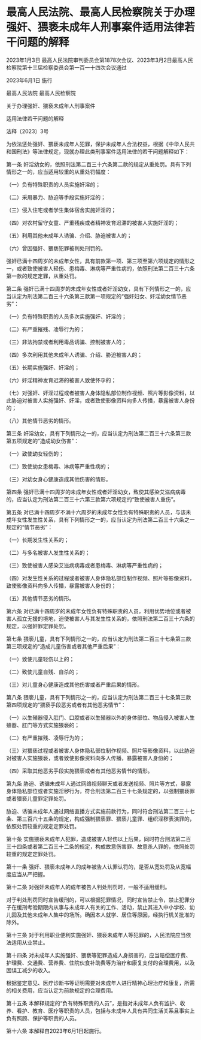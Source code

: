 # 最高人民法院、最高人民检察院关于办理强奸、猥亵未成年人刑事案件适用法律若干问题的解释

2023年1月3日 最高人民法院审判委员会第1878次会议、2023年3月2日最高人民检察院第十三届检察委员会第一百一十四次会议通过

2023年6月1日 施行

<!-- INFO END -->

最高人民法院 最高人民检察院

关于办理强奸、猥亵未成年人刑事案件

适用法律若干问题的解释

法释〔2023〕3号

为依法惩处强奸、猥亵未成年人犯罪，保护未成年人合法权益，根据《中华人民共和国刑法》等法律规定，现就办理此类刑事案件适用法律的若干问题解释如下：

第一条 奸淫幼女的，依照刑法第二百三十六条第二款的规定从重处罚。具有下列情形之一的，应当适用较重的从重处罚幅度：

（一）负有特殊职责的人员实施奸淫的；

（二）采用暴力、胁迫等手段实施奸淫的；

（三）侵入住宅或者学生集体宿舍实施奸淫的；

（四）对农村留守女童、严重残疾或者精神发育迟滞的被害人实施奸淫的；

（五）利用其他未成年人诱骗、介绍、胁迫被害人的；

（六）曾因强奸、猥亵犯罪被判处刑罚的。

强奸已满十四周岁的未成年女性，具有前款第一项、第三项至第六项规定的情形之一，或者致使被害人轻伤、患梅毒、淋病等严重性病的，依照刑法第二百三十六条第一款的规定定罪，从重处罚。

第二条 强奸已满十四周岁的未成年女性或者奸淫幼女，具有下列情形之一的，应当认定为刑法第二百三十六条第三款第一项规定的“强奸妇女、奸淫幼女情节恶劣”：

（一）负有特殊职责的人员多次实施强奸、奸淫的；

（二）有严重摧残、凌辱行为的；

（三）非法拘禁或者利用毒品诱骗、控制被害人的；

（四）多次利用其他未成年人诱骗、介绍、胁迫被害人的；

（五）长期实施强奸、奸淫的；

（六）奸淫精神发育迟滞的被害人致使怀孕的；

（七）对强奸、奸淫过程或者被害人身体隐私部位制作视频、照片等影像资料，以此胁迫对被害人实施强奸、奸淫，或者致使影像资料向多人传播，暴露被害人身份的；

（八）其他情节恶劣的情形。

第三条 奸淫幼女，具有下列情形之一的，应当认定为刑法第二百三十六条第三款第五项规定的“造成幼女伤害”：

（一）致使幼女轻伤的；

（二）致使幼女患梅毒、淋病等严重性病的；

（三）对幼女身心健康造成其他伤害的情形。

第四条 强奸已满十四周岁的未成年女性或者奸淫幼女，致使其感染艾滋病病毒的，应当认定为刑法第二百三十六第三款第六项规定的“致使被害人重伤”。

第五条 对已满十四周岁不满十六周岁的未成年女性负有特殊职责的人员，与该未成年女性发生性关系，具有下列情形之一的，应当认定为刑法第二百三十六条之一规定的“情节恶劣”：

（一）长期发生性关系的；

（二）与多名被害人发生性关系的；

（三）致使被害人感染艾滋病病毒或者患梅毒、淋病等严重性病的；

（四）对发生性关系的过程或者被害人身体隐私部位制作视频、照片等影像资料，致使影像资料向多人传播，暴露被害人身份的；

（五）其他情节恶劣的情形。

第六条 对已满十四周岁的未成年女性负有特殊职责的人员，利用优势地位或者被害人孤立无援的境地，迫使被害人与其发生性关系的，依照刑法第二百三十六条的规定，以强奸罪定罪处罚。

第七条 猥亵儿童，具有下列情形之一的，应当认定为刑法第二百三十七条第三款第三项规定的“造成儿童伤害或者其他严重后果”：

（一）致使儿童轻伤以上的；

（二）致使儿童自残、自杀的；

（三）对儿童身心健康造成其他伤害或者严重后果的情形。

第八条 猥亵儿童，具有下列情形之一的，应当认定为刑法第二百三十七条第三款第四项规定的“猥亵手段恶劣或者有其他恶劣情节”：

（一）以生殖器侵入肛门、口腔或者以生殖器以外的身体部位、物品侵入被害人生殖器、肛门等方式实施猥亵的；

（二）有严重摧残、凌辱行为的；

（三）对猥亵过程或者被害人身体隐私部位制作视频、照片等影像资料，以此胁迫对被害人实施猥亵，或者致使影像资料向多人传播，暴露被害人身份的；

（四）采取其他恶劣手段实施猥亵或者有其他恶劣情节的情形。

第九条 胁迫、诱骗未成年人通过网络视频聊天或者发送视频、照片等方式，暴露身体隐私部位或者实施淫秽行为，符合刑法第二百三十七条规定的，以强制猥亵罪或者猥亵儿童罪定罪处罚。

胁迫、诱骗未成年人通过网络直播方式实施前款行为，同时符合刑法第二百三十七条、第三百六十五条的规定，构成强制猥亵罪、猥亵儿童罪、组织淫秽表演罪的，依照处罚较重的规定定罪处罚。

第十条 实施猥亵未成年人犯罪，造成被害人轻伤以上后果，同时符合刑法第二百三十四条或者第二百三十二条的规定，构成故意伤害罪、故意杀人罪的，依照处罚较重的规定定罪处罚。

第十一条 强奸、猥亵未成年人的成年被告人认罪认罚的，是否从宽处罚及从宽幅度应当从严把握。

第十二条 对强奸未成年人的成年被告人判处刑罚时，一般不适用缓刑。

对于判处刑罚同时宣告缓刑的，可以根据犯罪情况，同时宣告禁止令，禁止犯罪分子在缓刑考验期限内从事与未成年人有关的工作、活动，禁止其进入中小学校、幼儿园及其他未成年人集中的场所。确因本人就学、居住等原因，经执行机关批准的除外。

第十三条 对于利用职业便利实施强奸、猥亵未成年人等犯罪的，人民法院应当依法适用从业禁止。

第十四条 对未成年人实施强奸、猥亵等犯罪造成人身损害的，应当赔偿医疗费、护理费、交通费、营养费、住院伙食补助费等为治疗和康复支付的合理费用，以及因误工减少的收入。

根据鉴定意见、医疗诊断书等证明需要对未成年人进行精神心理治疗和康复，所需的相关费用，应当认定为前款规定的合理费用。

第十五条 本解释规定的“负有特殊职责的人员”，是指对未成年人负有监护、收养、看护、教育、医疗等职责的人员，包括与未成年人具有共同生活关系且事实上负有照顾、保护等职责的人员。

第十六条 本解释自2023年6月1日起施行。

